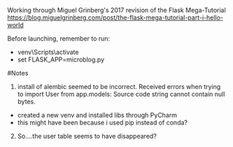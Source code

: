 Working through Miguel Grinberg's 2017 revision of the Flask Mega-Tutorial
https://blog.miguelgrinberg.com/post/the-flask-mega-tutorial-part-i-hello-world

Before launching, remember to run: 
* venv\Scripts\activate
* set FLASK_APP=microblog.py

#Notes
1. install of alembic seemed to be incorrect.  Received errors when trying to 
import User from app.models: Source code string cannot contain null bytes.
* created a new venv and installed libs through PyCharm
* this might have been because i used pip instead of conda?

2. So....the user table seems to have disappeared?